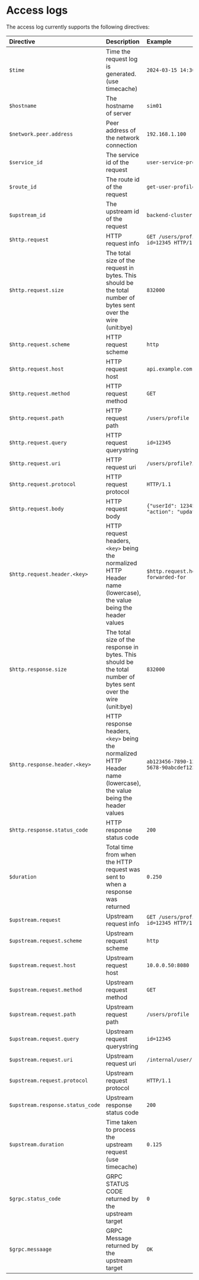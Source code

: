 # Access logs

The access log currently supports the following directives:

| Directive                        | Description                                                                                                         | Example                                 |
| :------------------------------- | :------------------------------------------------------------------------------------------------------------------ | :-------------------------------------- |
| `$time`                          | Time the request log is generated. (use timecache)                                                                  | `2024-03-15 14:30:21`                   |
| `$hostname`                      | The hostname of server                                                                                              | `sim01`                                 |
| `$network.peer.address`          | Peer address of the network connection                                                                              | `192.168.1.100`                         |
| `$service_id`                    | The service id of the request                                                                                       | `user-service-prod`                     |
| `$route_id`                      | The route id of the request                                                                                         | `get-user-profile`                      |
| `$upstream_id`                   | The upstream id of the request                                                                                      | `backend-cluster-01`                    |
| `$http.request`                  | HTTP request info                                                                                                   | `GET /users/profile?id=12345 HTTP/1.1`  |
| `$http.request.size`             | The total size of the request in bytes. This should be the total number of bytes sent over the wire (unit:bye)      | `832000`                                |
| `$http.request.scheme`           | HTTP request scheme                                                                                                 | `http`                                  |
| `$http.request.host`             | HTTP request host                                                                                                   | `api.example.com`                       |
| `$http.request.method`           | HTTP request method                                                                                                 | `GET`                                   |
| `$http.request.path`             | HTTP request path                                                                                                   | `/users/profile`                        |
| `$http.request.query`            | HTTP request querystring                                                                                            | `id=12345`                              |
| `$http.request.uri`              | HTTP request uri                                                                                                    | `/users/profile?id=12345`               |
| `$http.request.protocol`         | HTTP request protocol                                                                                               | `HTTP/1.1`                              |
| `$http.request.body`             | HTTP request body                                                                                                   | `{"userId": 12345, "action": "update"}` |
| `$http.request.header.<key>`     | HTTP request headers, `<key>` being the normalized HTTP Header name (lowercase), the value being the header values  | `$http.request.header.x-forwarded-for`  |
| `$http.response.size`            | The total size of the response in bytes. This should be the total number of bytes sent over the wire (unit:bye)     | `832000`                                |
| `$http.response.header.<key>`    | HTTP response headers, `<key>` being the normalized HTTP Header name (lowercase), the value being the header values | `ab123456-7890-1234-5678-90abcdef1234`  |
| `$http.response.status_code`     | HTTP response status code                                                                                           | `200`                                   |
| `$duration`                      | Total time from when the HTTP request was sent to when a response was returned                                      | `0.250`                                 |
| `$upstream.request`              | Upstream request info                                                                                               | `GET /users/profile?id=12345 HTTP/1.1`  |
| `$upstream.request.scheme`       | Upstream request scheme                                                                                             | `http`                                  |
| `$upstream.request.host`         | Upstream request host                                                                                               | `10.0.0.50:8080`                        |
| `$upstream.request.method`       | Upstream request method                                                                                             | `GET`                                   |
| `$upstream.request.path`         | Upstream request path                                                                                               | `/users/profile`                        |
| `$upstream.request.query`        | Upstream request querystring                                                                                        | `id=12345`                              |
| `$upstream.request.uri`          | Upstream request uri                                                                                                | `/internal/user/12345`                  |
| `$upstream.request.protocol`     | Upstream request protocol                                                                                           | `HTTP/1.1`                              |
| `$upstream.response.status_code` | Upstream response status code                                                                                       | `200`                                   |
| `$upstream.duration`             | Time taken to process the upstream request (use timecache)                                                          | `0.125`                                 |
| `$grpc.status_code`              | GRPC STATUS CODE returned by the upstream target                                                                    | `0`                                     |
| `$grpc.messaage`                 | GRPC Message returned by the upstream target                                                                        | `OK`                                    |